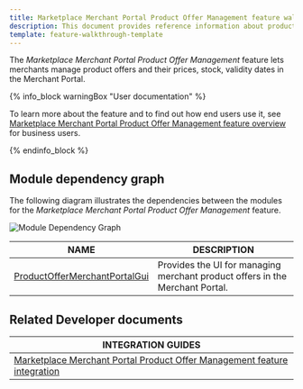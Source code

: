 ```yaml
---
title: Marketplace Merchant Portal Product Offer Management feature walkthrough
description: This document provides reference information about product offers in the Merchant Portal.
template: feature-walkthrough-template
---
```


The *Marketplace Merchant Portal Product Offer Management* feature lets merchants manage product offers and their prices, stock, validity dates in the Merchant Portal.

{% info_block warningBox "User documentation" %}

To learn more about the feature and to find out how end users use it, see [Marketplace Merchant Portal Product Offer Management feature overview](/docs/marketplace/user/features/{{page.version}}/marketplace-merchant-portal-product-offer-management-feature-overview.html) for business users.

{% endinfo_block %}

## Module dependency graph

The following diagram illustrates the dependencies between the modules for the *Marketplace Merchant Portal Product Offer Management* feature.

![Module Dependency Graph](https://confluence-connect.gliffy.net/embed/image/c7d38902-eec0-417d-94ce-31d1baf9599d.png?utm_medium=live&utm_source=custom)

| NAME | DESCRIPTION |
| --- | --- |
| [ProductOfferMerchantPortalGui](https://github.com/spryker/product-offer-merchant-portal-gui) | Provides the UI for managing merchant product offers in the Merchant Portal. |

## Related Developer documents

| INTEGRATION GUIDES|
| -------------- |
| [Marketplace Merchant Portal Product Offer Management feature integration](/docs/marketplace/dev/feature-integration-guides/{{page.version}}/marketplace-merchant-portal-product-offer-management-feature-integration.html) |
